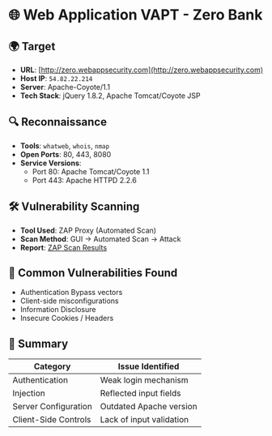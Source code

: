 # 🌐 Web Application VAPT - Zero Bank

## 🌍 Target

- **URL**: [http://zero.webappsecurity.com](http://zero.webappsecurity.com)
- **Host IP**: `54.82.22.214`
- **Server**: Apache-Coyote/1.1
- **Tech Stack**: jQuery 1.8.2, Apache Tomcat/Coyote JSP

## 🔍 Reconnaissance

- **Tools**: `whatweb`, `whois`, `nmap`
- **Open Ports**: 80, 443, 8080
- **Service Versions**:
  - Port 80: Apache Tomcat/Coyote 1.1
  - Port 443: Apache HTTPD 2.2.6

## 🛠️ Vulnerability Scanning

- **Tool Used**: ZAP Proxy (Automated Scan)
- **Scan Method**: GUI → Automated Scan → Attack
- **Report**: [ZAP Scan Results](https://drive.google.com/file/d/1gm0DB_H3cwi7BnOgwRW8VHEmzwm3OBSz/view?usp=sharing)

## 🧨 Common Vulnerabilities Found

- Authentication Bypass vectors
- Client-side misconfigurations
- Information Disclosure
- Insecure Cookies / Headers

## 📌 Summary

| Category               | Issue Identified        |
|------------------------|-------------------------|
| Authentication         | Weak login mechanism    |
| Injection              | Reflected input fields  |
| Server Configuration   | Outdated Apache version |
| Client-Side Controls   | Lack of input validation|